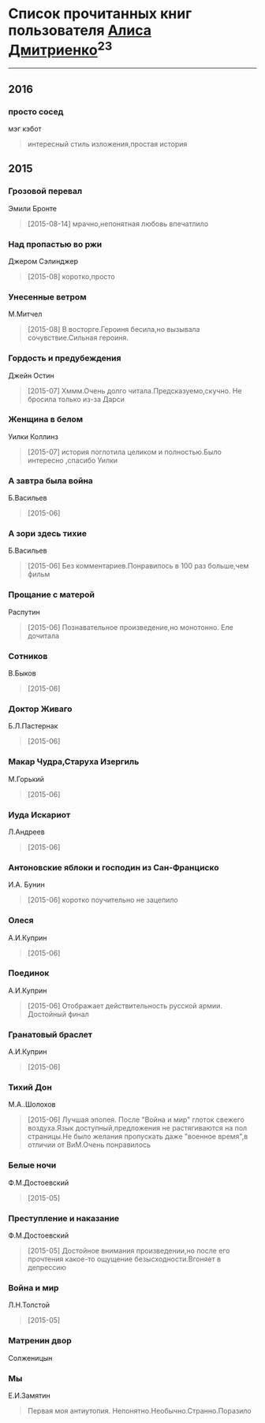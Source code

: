 # Список прочитанных книг пользователя [Алиса Дмитриенко](http://my.mail.ru/mail/aliskalisa/)<sup>23</sup>
---

## 2016

### просто сосед
мэг кэбот
> интересный стиль изложения,простая история



## 2015

### Грозовой перевал
Эмили Бронте
> [2015-08-14] мрачно,непонятная любовь
> впечатлило


### Над пропастью во ржи
Джером Сэлинджер
> [2015-08] коротко,просто


### Унесенные ветром
М.Митчел
> [2015-08] В восторге.Героиня бесила,но вызывала сочувствие.Сильная героиня.


### Гордость и предубеждения
Джейн Остин
> [2015-07] Хммм.Очень долго читала.Предсказуемо,скучно.
> Не бросила только из-за Дарси


### Женщина в белом
Уилки Коллинз
> [2015-07] история поглотила целиком и полностью.Было интересно ,спасибо Уилки


### А завтра была война
Б.Васильев
> [2015-06] 


### А зори здесь тихие
Б.Васильев
> [2015-06] Без комментариев.Понравилось в 100 раз больше,чем фильм


### Прощание с матерой
Распутин
> [2015-06] Познавательное произведение,но монотонно.
> Еле дочитала


### Сотников
В.Быков
> [2015-06] 


### Доктор Живаго
Б.Л.Пастернак
> [2015-06] 


### Макар Чудра,Старуха Изергиль
М.Горький
> [2015-06] 


### Иуда Искариот
Л.Андреев
> [2015-06] 


### Антоновские яблоки и господин из Сан-Франциско
И.А. Бунин
> [2015-06] коротко
> поучительно
> не зацепило


### Олеся
А.И.Куприн
> [2015-06] 


### Поединок
А.И.Куприн
> [2015-06] Отображает действительность русской армии.
> Достойный финал


### Гранатовый браслет
А.И.Куприн
> [2015-06] 


### Тихий Дон
М.А..Шолохов
> [2015-06] Лучшая эпопея.
> После "Война и мир" глоток свежего воздуха.Язык доступный,предложения не растягиваются на пол страницы.Не было желания пропускать даже "военное время",в отличии от ВиМ.Очень понравилось


### Белые ночи
Ф.М.Достоевский
> [2015-05] 


### Преступление и наказание
Ф.М.Достоевский
> [2015-05] Достойное внимания произведении,но после его прочтения какое-то ощущение безысходности.Вгоняет в депрессию


### Война и мир
Л.Н.Толстой
> [2015-05] 


### Матренин двор
Солженицын


### Мы
Е.И.Замятин
> Первая моя антиутопия.
> Непонятно.Необычно.Странно.Поразило



